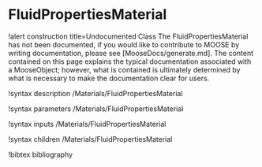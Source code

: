 <!-- MOOSE Documentation Stub: Remove this when content is added. -->

# FluidPropertiesMaterial

!alert construction title=Undocumented Class
The FluidPropertiesMaterial has not been documented, if you would like to contribute to MOOSE by
writing documentation, please see [MooseDocs/generate.md]. The content contained on this page explains
the typical documentation associated with a MooseObject; however, what is contained is ultimately
determined by what is necessary to make the documentation clear for users.

!syntax description /Materials/FluidPropertiesMaterial

!syntax parameters /Materials/FluidPropertiesMaterial

!syntax inputs /Materials/FluidPropertiesMaterial

!syntax children /Materials/FluidPropertiesMaterial

!bibtex bibliography
